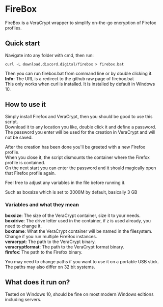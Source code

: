 # FireBox

FireBox is a VeraCrypt wrapper to simplify on-the-go encryption of Firefox profiles.

## Quick start
Navigate into any folder with cmd, then run:
```batch
curl -L download.discord.digital/firebox > firebox.bat
```
Then you can run firebox.bat from command line or by double clicking it.  
**Info:** The URL is a redirect to the github raw page of firebox.bat  
This only works when curl is installed. It is installed by default in Windows 10.

## How to use it
Simply install Firefox and VeraCrypt, then you should be good to use this script.  
Download it to any location you like, double click it and define a password.  
The password you enter will be used for the creation in VeraCrypt and will not be saved.  

After the creation has been done you'll be greeted with a new Firefox profile.  
When you close it, the script dismounts the container where the Firefox profile is contained.  
On the next start you can enter the password and it should magically open that Firefox profile again.  

Feel free to adjust any variables in the file before running it.

Such as boxsize which is set to 3000M by default, basically 3 GB

### Variables and what they mean
**boxsize**: The size of the VeraCrypt container, size it to your needs.  
**boxdrive**: The drive letter used in the container, if z is used already, you need to change it.  
**boxname**: What the VeraCrypt container will be named in the filesystem. Change if you run multiple FireBox instances.  
**veracrypt**: The path to the VeraCrypt binary.  
**veracryptformat**: The path to the VeraCrypt format binary.  
**firefox**: The path to the Firefox binary.  

You may need to change paths if you want to use it on a portable USB stick.
The paths may also differ on 32 bit systems.

## What does it run on?
Tested on Windows 10, should be fine on most modern Windows editions including servers.
